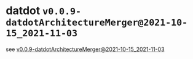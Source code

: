 # datdot `v0.0.9-datdotArchitectureMerger@2021-10-15_2021-11-03`

see [v0.0.9-datdotArchitectureMerger@2021-10-15_2021-11-03](./v0.0.9-datdotArchitectureMerger@2021-10-15_2021-11-03/README.md)
